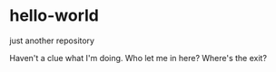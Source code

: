 # hello-world
just another repository

Haven't a clue what I'm doing. Who let me in here? Where's the exit?
